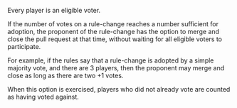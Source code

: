 Every player is an eligible voter.

If the number of votes on a rule-change reaches a number sufficient for
adoption, the proponent of the rule-change has the option to merge and close
the pull request at that time, without waiting for all eligible voters to
participate.

For example, if the rules say that a rule-change is adopted by a simple
majority vote, and there are 3 players, then the proponent may merge and close
as long as there are two +1 votes.

When this option is exercised, players who did not already vote are counted as
having voted against.
